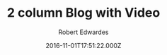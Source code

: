 ---
title: 2 column Blog with Video
github: 'https://github.com/Digital-Roots/Jekyll-2-Column-Theme'
demo: 'http://www.digitalroots.io/two-column/'
author: Robert Edwardes
ssg:
  - Jekyll
cms:
  - No Cms
date: 2016-11-01T17:51:22.000Z
github_branch: master
description: Basic Jekyll Theme with 2 Column
stale: true
---